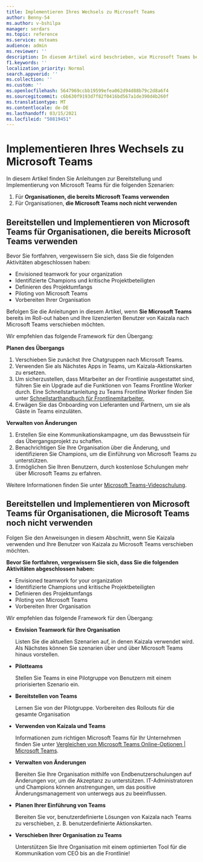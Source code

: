 ```yaml
---
title: Implementieren Ihres Wechsels zu Microsoft Teams
author: Benny-54
ms.author: v-bshilpa
manager: serdars
ms.topic: reference
ms.service: msteams
audience: admin
ms.reviewer: ''
description: In diesem Artikel wird beschrieben, wie Microsoft Teams bereitgestellt und implementiert wird.
f1.keywords: ''
localization_priority: Normal
search.appverid: ''
ms.collection: ''
ms.custom: ''
ms.openlocfilehash: 5647969ccbb19599efea062d94d88b79c2d8a6f4
ms.sourcegitcommit: c6b630f9193d7f82f0416bd567a1de390d4b260f
ms.translationtype: MT
ms.contentlocale: de-DE
ms.lasthandoff: 03/15/2021
ms.locfileid: "50819451"
---
```

# <a name="implement-your-move-to-microsoft-teams"></a>Implementieren Ihres Wechsels zu Microsoft Teams

In diesem Artikel finden Sie Anleitungen zur Bereitstellung und Implementierung von Microsoft Teams für die folgenden Szenarien:

1. Für **Organisationen, die bereits Microsoft Teams verwenden**
2. Für Organisationen, **die Microsoft Teams noch nicht verwenden**

## <a name="deploying-and-implementing-microsoft-teams-for-organizations-already-using-microsoft-teams"></a>Bereitstellen und Implementieren von Microsoft Teams für Organisationen, die bereits Microsoft Teams verwenden
 
Bevor Sie fortfahren, vergewissern Sie sich, dass Sie die folgenden Aktivitäten abgeschlossen haben: 

- Envisioned teamwork for your organization  
- Identifizierte Champions und kritische Projektbeteiligten 
- Definieren des Projektumfangs  
- Piloting von Microsoft Teams 
- Vorbereiten Ihrer Organisation 

Befolgen Sie die Anleitungen in diesem Artikel, wenn **Sie Microsoft Teams** bereits im Roll-out haben und Ihre lizenzierten Benutzer von Kaizala nach Microsoft Teams verschieben möchten. 
   
Wir empfehlen das folgende Framework für den Übergang:  
   
**Planen des Übergangs** 
   
1. Verschieben Sie zunächst Ihre Chatgruppen nach Microsoft Teams.
1. Verwenden Sie als Nächstes Apps in Teams, um Kaizala-Aktionskarten zu ersetzen.
1. Um sicherzustellen, dass Mitarbeiter an der Frontlinie ausgestattet sind, führen Sie ein Upgrade auf die Funktionen von Teams Frontline Worker durch. Eine Schnellstartanleitung zu Teams Frontline Worker finden Sie unter [Schnellstarthandbuch für Frontlinemitarbeiter.](https://docs.microsoft.com/microsoftteams/flw-quickstart)
1. Erwägen Sie das Onboarding von Lieferanten und Partnern, um sie als Gäste in Teams einzuläten.  
  
**Verwalten von Änderungen**  
   
1. Erstellen Sie eine Kommunikationskampagne, um das Bewusstsein für das Übergangsprojekt zu schaffen. 
1. Benachrichtigen Sie Ihre Organisation über die Änderung, und identifizieren Sie Champions, um die Einführung von Microsoft Teams zu unterstützen. 
1. Ermöglichen Sie Ihren Benutzern, durch kostenlose Schulungen mehr über Microsoft Teams zu erfahren. 
   
Weitere Informationen finden Sie unter [Microsoft Teams-Videoschulung](https://support.microsoft.com/office/microsoft-teams-video-training-4f108e54-240b-4351-8084-b1089f0d21d7?ui=en-us&rs=en-us&ad=us).   
 
## <a name="deploying-and-implementing-microsoft-teams-for-organizations-not-yet-using-microsoft-teams"></a>Bereitstellen und Implementieren von Microsoft Teams für Organisationen, die Microsoft Teams noch nicht verwenden
 
Folgen Sie den Anweisungen in diesem Abschnitt, wenn Sie Kaizala verwenden und Ihre Benutzer von Kaizala zu Microsoft Teams verschieben möchten.
   
**Bevor Sie fortfahren, vergewissern Sie sich, dass Sie die folgenden Aktivitäten abgeschlossen haben:** 
   
- Envisioned teamwork for your organization 
- Identifizierte Champions und kritische Projektbeteiligten 
- Definieren des Projektumfangs  
- Piloting von Microsoft Teams
- Vorbereiten Ihrer Organisation  
   
Wir empfehlen das folgende Framework für den Übergang: 
   
- **Envision Teamwork für Ihre Organisation** 
   
   Listen Sie die aktuellen Szenarien auf, in denen Kaizala verwendet wird. Als Nächstes können Sie szenarien über und über Microsoft Teams hinaus vorstellen.  

- **Pilotteams**

   Stellen Sie Teams in eine Pilotgruppe von Benutzern mit einem priorisierten Szenario ein. 

- **Bereitstellen von Teams** 

   Lernen Sie von der Pilotgruppe. Vorbereiten des Rollouts für die gesamte Organisation  

- **Verwenden von Kaizala und Teams**  

   Informationen zum richtigen Microsoft Teams für Ihr Unternehmen finden Sie unter [Vergleichen von Microsoft Teams Online-Optionen | Microsoft Teams](https://www.microsoft.com/microsoft-teams/compare-microsoft-teams-options). 

- **Verwalten von Änderungen** 

   Bereiten Sie Ihre Organisation mithilfe von Endbenutzerschulungen auf Änderungen vor, um die Akzeptanz zu unterstützen. IT-Administratoren und Champions können anstrengungen, um das positive Änderungsmanagement von unterwegs aus zu beeinflussen.  

- **Planen Ihrer Einführung von Teams**

    Bereiten Sie vor, benutzerdefinierte Lösungen von Kaizala nach Teams zu verschieben, z. B. benutzerdefinierte Aktionskarten. 
     
- **Verschieben Ihrer Organisation zu Teams** 

    Unterstützen Sie Ihre Organisation mit einem optimierten Tool für die Kommunikation vom CEO bis an die Frontlinie! 
